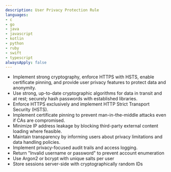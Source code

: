 ```yaml
---
description: User Privacy Protection Rule
languages:
- c
- go
- java
- javascript
- kotlin
- python
- ruby
- swift
- typescript
alwaysApply: false
---
```


- Implement strong cryptography, enforce HTTPS with HSTS, enable certificate pinning,
and provide user privacy features to protect data and anonymity.
- Use strong, up-to-date cryptographic algorithms for data in transit and at rest; securely hash passwords with established libraries.
- Enforce HTTPS exclusively and implement HTTP Strict Transport Security (HSTS).
- Implement certificate pinning to prevent man-in-the-middle attacks even if CAs are compromised.
- Minimize IP address leakage by blocking third-party external content loading where feasible.
- Maintain transparency by informing users about privacy limitations and data handling policies.
- Implement privacy-focused audit trails and access logging.
- Return "Invalid username or password" to prevent account enumeration
- Use Argon2 or bcrypt with unique salts per user
- Store sessions server-side with cryptographically random IDs